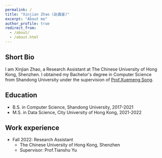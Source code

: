 ```yaml
---
permalink: /
title: "Xinjian Zhao (赵鑫鉴)"
excerpt: "About me"
author_profile: true
redirect_from: 
  - /about/
  - /about.html
---
```

## Short Bio

I am Xinjian Zhao, a Research Assistant at The Chinese University of Hong Kong, Shenzhen. I obtained my Bachelor's degree in Computer Science from Shandong University under the supervision of [Prof.Xuemeng Song](https://xuemengsong.github.io/).



## Education

* B.S. in Computer Science, Shandong University, 2017-2021
* M.S. in Data Science, City University of Hong Kong, 2021-2022

## Work experience

* Fall 2022: Research Assistant
  * The Chinese University of Hong Kong, Shenzhen
  * Supervisor: Prof.Tianshu Yu
